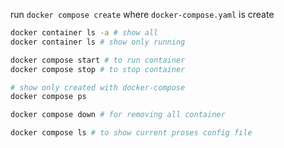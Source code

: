 run `docker compose create` where `docker-compose.yaml` is create


```bash
docker container ls -a # show all
docker container ls # show only running

docker compose start # to run container 
docker compose stop # to stop container 

# show only created with docker-compose
docker compose ps

docker compose down # for removing all container

docker compose ls # to show current proses config file
```
